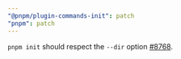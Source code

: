 ```yaml
---
"@pnpm/plugin-commands-init": patch
"pnpm": patch
---
```


`pnpm init` should respect the `--dir` option [#8768](https://github.com/pnpm/pnpm/pull/8768).
